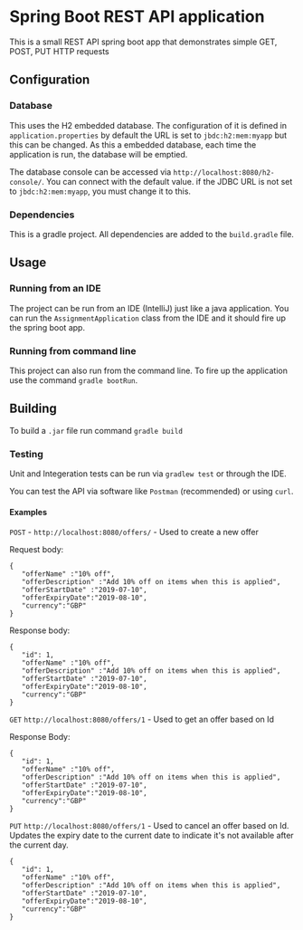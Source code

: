 # Spring Boot REST API application

This is a small REST API spring boot app that demonstrates simple GET, POST, PUT HTTP requests

## Configuration
### Database
This uses the H2 embedded database. The configuration of it is defined in `application.properties`  by default the URL is set to `jbdc:h2:mem:myapp` but this can be changed. As this a embedded database, each time the application is run, the database will be emptied.

The database console can be accessed via `http://localhost:8080/h2-console/`. You can connect with the default value. if the JDBC URL is not set to `jbdc:h2:mem:myapp`, you must change it to this.

### Dependencies
This is a gradle project. All dependencies are added to the `build.gradle` file.


## Usage

### Running from an IDE
The project can be run from an IDE (IntelliJ) just like a java application. You can run the `AssignmentApplication` class from the IDE and it should fire up the spring boot app.

### Running from command line
This project can also run from the command line. To fire up the application use the command `gradle bootRun`.

## Building

To build a `.jar` file run command `gradle build`


### Testing

Unit and Integeration tests can be run via `gradlew test` or through the IDE.

You can test the API via software like `Postman` (recommended) or using `curl`.
#### Examples


`POST` - `http://localhost:8080/offers/` - Used to create a new offer

Request body:
```
{
   "offerName" :"10% off",
   "offerDescription" :"Add 10% off on items when this is applied",
   "offerStartDate" :"2019-07-10",
   "offerExpiryDate":"2019-08-10",
   "currency":"GBP"
}
```
Response body:
```
{
   "id": 1,
   "offerName" :"10% off",
   "offerDescription" :"Add 10% off on items when this is applied",
   "offerStartDate" :"2019-07-10",
   "offerExpiryDate":"2019-08-10",
   "currency":"GBP"
}
```

`GET` `http://localhost:8080/offers/1` - Used to get an offer based on Id

 Response Body:
```
{
   "id": 1,
   "offerName" :"10% off",
   "offerDescription" :"Add 10% off on items when this is applied",
   "offerStartDate" :"2019-07-10",
   "offerExpiryDate":"2019-08-10",
   "currency":"GBP"
}
```

`PUT` `http://localhost:8080/offers/1` - Used to cancel an offer based on Id.
Updates the expiry date to the current date to indicate it's not available after the current day.

```
{
   "id": 1,
   "offerName" :"10% off",
   "offerDescription" :"Add 10% off on items when this is applied",
   "offerStartDate" :"2019-07-10",
   "offerExpiryDate":"2019-08-10",
   "currency":"GBP"
}
